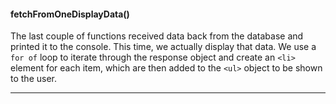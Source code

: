 
#### fetchFromOneDisplayData()
The last couple of functions received data back from the database and printed it to the console. This time, we actually display that data. We use a `for of` loop to iterate through the response object and create an `<li>` element for each item, which are then added to the `<ul>` object to be shown to the user.
<hr>